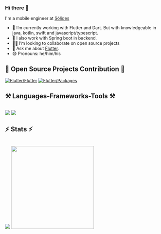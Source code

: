 ### Hi there 👋
I'm a mobile engineer at [Sólides](https://solides.com.br/)

- 🧱 I’m currently working with Flutter and Dart. But with knowledgeable in java, kotlin, swift and javascript/typescript.
- 🧱 I also work with Spring boot in backend.
- 🧑‍💻 I’m looking to collaborate on open source projects
- 💬 Ask me about [Flutter](https://flutter.dev).
- 😄 Pronouns: he/him/his

<h2>🐍 Open Source Projects Contribution 🐍</h2>

[![Flutter/Flutter](https://github-readme-stats.vercel.app/api/pin/?username=flutter&repo=flutter)](https://github.com/flutter/flutter)
[![Flutter/Packages](https://github-readme-stats.vercel.app/api/pin/?username=flutter&repo=packages)](https://github.com/flutter/packages)
 
<h2>⚒️ Languages-Frameworks-Tools ⚒️</h2>
<br/>
<div>
    <img src="https://skillicons.dev/icons?i=dart,flutter,java,idea,spring,vscode,androidstudio,github,figma,git,azure" />
    <img src="https://skillicons.dev/icons?i=nodejs,javascript,typescript,express,firebase,swift" /><br>
</div>

<h2>⚡ Stats ⚡</h2>
<br>
<div>
  <img src="https://github-readme-stats.vercel.app/api?username=Mairramer&show=reviews,prs_merged,prs_merged_percentage" />
  <img width='272em' src="https://github-readme-stats.vercel.app/api/top-langs/?username=Mairramer&langs_count=20&layout=compact" />
</div>
